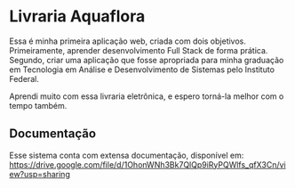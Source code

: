 # Livraria Aquaflora

Essa é minha primeira aplicação web, criada com dois objetivos. Primeiramente, aprender desenvolvimento Full Stack de forma prática. Segundo, criar uma aplicação que fosse apropriada para minha graduação em Tecnologia em Análise e Desenvolvimento de Sistemas pelo Instituto Federal.
<p>
Aprendi muito com essa livraria eletrônica, e espero torná-la melhor com o tempo também.

## Documentação

Esse sistema conta com extensa documentação, disponível em: https://drive.google.com/file/d/1OhonWNh3Bk7QlQp9iRyPQWlfs_qfX3Cn/view?usp=sharing
